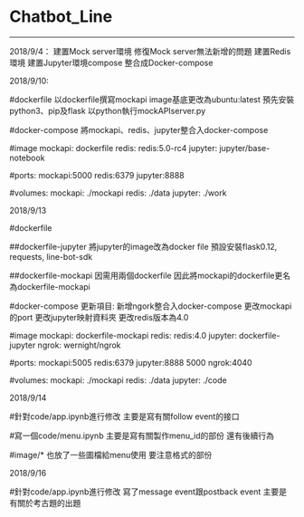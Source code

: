 # Chatbot_Line
-------------------------
2018/9/4：
建置Mock server環境
修復Mock server無法新增的問題
建置Redis環境
建置Jupyter環境compose
整合成Docker-compose

2018/9/10:

#dockerfile
以dockerfile撰寫mockapi
image基底更改為ubuntu:latest
預先安裝python3、pip及flask
以python執行mockAPIserver.py



#docker-compose
將mockapi、redis、jupyter整合入docker-compose

#image
mockapi: dockerfile
redis: redis:5.0-rc4
jupyter: jupyter/base-notebook

#ports:
mockapi:5000
redis:6379
jupyter:8888

#volumes:
mockapi: ./mockapi
redis: ./data
jupyter: ./work

2018/9/13

#dockerfile 

##dockerfile-jupyter
將jupyter的image改為docker file 
預設安裝flask0.12, requests, line-bot-sdk

##dockerfile-mockapi
因需用兩個dockerfile 因此將mockapi的dockerfile更名為dockerfile-mockapi

#docker-compose
更新項目:
新增ngork整合入docker-compose 
更改mockapi的port
更改jupyter映射資料夾
更改redis版本為4.0

#image
mockapi: dockerfile-mockapi
redis: redis:4.0
jupyter: dockerfile-jupyter
ngrok: wernight/ngrok

#ports:
mockapi:5005
redis:6379
jupyter:8888
	5000
ngrok:4040

#volumes:
mockapi: ./mockapi
redis: ./data
jupyter: ./code

2018/9/14

#針對code/app.ipynb進行修改
主要是寫有關follow event的接口

#寫一個code/menu.ipynb
主要是寫有關製作menu_id的部份
還有後續行為

#image/*
也放了一些圖檔給menu使用
要注意格式的部份

2018/9/16

#針對code/app.ipynb進行修改
寫了message event跟postback event
主要是有關於考古題的出題
